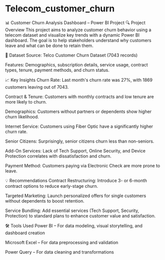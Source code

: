 # Telecom_customer_churn

📊 Customer Churn Analysis Dashboard – Power BI Project
🔍 Project Overview
This project aims to analyze customer churn behavior using a telecom dataset and visualize key trends with a dynamic Power BI dashboard. The goal is to help stakeholders understand why customers leave and what can be done to retain them.

📁 Dataset
Source: Telco Customer Churn Dataset (7043 records)

Features: Demographics, subscription details, service usage, contract types, tenure, payment methods, and churn status.

📈 Key Insights
Churn Rate: Last month's churn rate was 27%, with 1869 customers leaving out of 7043.

Contract & Tenure: Customers with monthly contracts and low tenure are more likely to churn.

Demographics: Customers without partners or dependents show higher churn likelihood.

Internet Service: Customers using Fiber Optic have a significantly higher churn rate.

Senior Citizens: Surprisingly, senior citizens churn less than non-seniors.

Add-On Services: Lack of Tech Support, Online Security, and Device Protection correlates with dissatisfaction and churn.

Payment Method: Customers paying via Electronic Check are more prone to leave.

💡 Recommendations
Contract Restructuring: Introduce 3- or 6-month contract options to reduce early-stage churn.

Targeted Marketing: Launch personalized offers for single customers without dependents to boost retention.

Service Bundling: Add essential services (Tech Support, Security, Protection) to standard plans to enhance customer value and satisfaction.

🛠 Tools Used
Power BI – For data modeling, visual storytelling, and dashboard creation

Microsoft Excel – For data preprocessing and validation

Power Query – For data cleaning and transformations
